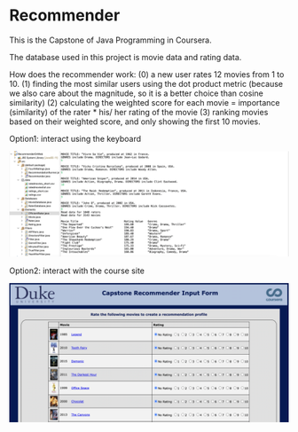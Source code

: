 # Recommender

This is the Capstone of Java Programming in Coursera. 


The database used in this project is movie data and rating data. 

How does the recommender work: (0) a new user rates 12 movies from 1 to 10. (1) finding the most similar users using the dot product metric (because we also care about the magnitude, so it is a better choice than cosine similarity) (2) calculating the weighted score for each movie  = importance (similarity) of the rater * his/ her rating of the movie (3) ranking movies based on their weighted score, and only showing the first 10 movies.

Option1: interact using the keyboard


![Alt text](Keyboard-Interactions.png)

Option2: interact with the course site


![Alt text](Course-Site-Integration.png)
